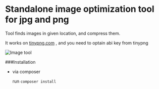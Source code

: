 # Standalone image optimization tool for jpg and png 
Tool finds images in given location, and compress  them.

It works on [tinypng.com](https://tinypng.com/dashboard/developers) , and you need to optain abi key from tinypng 


![Image tool](https://github.com/poznet/bigimagesdoc/screenshot.jpg)


###Installation 
- via composer

  run `composer install`